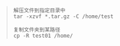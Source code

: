 >  
>
>  ```
>  解压文件到指定目录中
>  tar -xzvf *.tar.gz -C /home/test
>  
>  复制文件夹到某路径
>  cp -R test01 /home/
>  ```